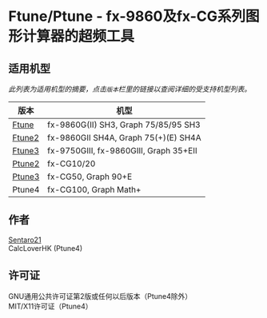 # Ftune/Ptune - fx-9860及fx-CG系列图形计算器的超频工具

## 适用机型

_此列表为适用机型的摘要，点击`版本`栏里的链接以查阅详细的受支持机型列表。_

版本                                                                          | 机型
---                                                                           | ---
[Ftune](https://git.planet-casio.com/CalcLoverHK/Ftune-Ptune/wiki/Ftune)      | fx-9860G(II) SH3, Graph 75/85/95 SH3
[Ftune2](https://git.planet-casio.com/CalcLoverHK/Ftune-Ptune/wiki/Ftune2)    | fx-9860GII SH4A, Graph 75(+)(E) SH4A
[Ftune3](https://git.planet-casio.com/CalcLoverHK/Ftune-Ptune/wiki/Ftune3)    | fx-9750GIII, fx-9860GIII, Graph 35+EII
[Ptune2](https://git.planet-casio.com/CalcLoverHK/Ftune-Ptune/wiki/Ptune2)    | fx-CG10/20
[Ptune3](https://git.planet-casio.com/CalcLoverHK/Ftune-Ptune/wiki/Ptune3)    | fx-CG50, Graph 90+E
Ptune4 | fx-CG100, Graph Math+

## 作者

[Sentaro21](mailto:sentaro21@pm.matrix.jp)  
CalcLoverHK (Ptune4)

## 许可证

GNU通用公共许可证第2版或任何以后版本（Ptune4除外）  
MIT/X11许可证（Ptune4）
